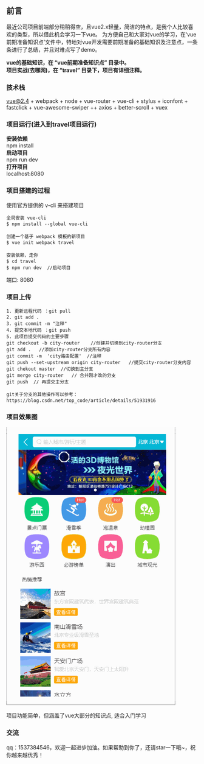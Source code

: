 ## 前言
最近公司项目前端部分稍稍得空，且vue2.x轻量，简洁的特点，是我个人比较喜欢的类型，所以借此机会学习一下vue。
为方便自己和大家对vue的学习，在‘vue前期准备知识点’文件中，特地对vue开发需要前期准备的基础知识及注意点，一条条进行了总结，并且对难点写了demo。  

**vue的基础知识，在 “vue前期准备知识点” 目录中。**  
**项目实战(去哪网)，在 “travel” 目录下，项目有详细注释。**


### 技术栈
vue@2.4 + webpack + node + vue-router + vue-cli + stylus + iconfont + fastclick + vue-awesome-swiper ++ axios + better-scroll + vuex

### 项目运行(进入到travel项目运行)
**安装依赖**  
npm install  
**启动项目**   
npm run dev  
**打开项目**  
localhost:8080


### 项目搭建的过程
使用官方提供的 v-cli 来搭建项目
```
全局安装 vue-cli
$ npm install --global vue-cli  

创建一个基于 webpack 模板的新项目
$ vue init webpack travel  

安装依赖，走你
$ cd travel
$ npm run dev  //启动项目
```
端口: 8080

### 项目上传
```
1. 更新远程代码 ：git pull 
2. git add .
3. git commit -m "注释"
4. 提交本地代码 ：git push 
5. 此项目提交代码的主要步骤  
git checkout -b city-router    //创建并切换到city-router分支  
git add .   //添加city-router分支所有内容  
git commit -m  'city路由配置'  //注释  
git push --set-upstream origin city-router   //提交city-router分支内容  
git chekout master  //切换到主分支  
git merge city-router   // 合并刚才改的分支  
git push  // 再提交主分支  

git关于分支的其他操作可以参考：https://blog.csdn.net/top_code/article/details/51931916  
```
### 项目效果图
![travel效果图](./travel.gif)  

项目功能简单，但涵盖了vue大部分的知识点, 适合入门学习

### 交流
 qq：1537384546，欢迎一起进步加油。如果帮助到你了，还请star一下哦~，祝你越来越优秀！

 